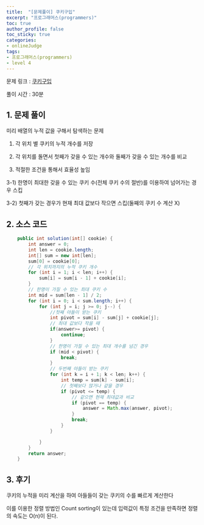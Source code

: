```yaml
---
title:  "[문제풀이] 쿠키구입"
excerpt: "프로그래머스(programmers)"
toc: true
author_profile: false
toc_sticky: true
categories:
- onlineJudge
tags:
- 프로그래머스(programmers)
- level 4
---
```


문제 링크 : [쿠키구입](https://programmers.co.kr/learn/courses/30/lessons/49995)

풀이 시간 : 30분


## 1. 문제 풀이

미리 배열의 누적 값을 구해서 탐색하는 문제

1) 각 위치 별 쿠키의 누적 개수를 저장

2) 각 위치를 돌면서 첫째가 갖을 수 있는 개수와 둘째가 갖을 수 있는 개수를 비교

3) 적절한 조건을 통해서 효율성 높임

3-1) 한명이 최대한 갖을 수 있는 쿠키 수(전체 쿠키 수의 절반)를 이용하여 넘어가는 경우 스킵

3-2) 첫째가 갖는 경우가 현재 최대 값보다 작으면 스킵(둘째의 쿠키 수 계산 X)


## 2. 소스 코드

```java
    public int solution(int[] cookie) {
        int answer = 0;
		int len = cookie.length;
		int[] sum = new int[len];
		sum[0] = cookie[0];
		// 각 위치까지의 누적 쿠키 개수
		for (int i = 1; i < len; i++) {
			sum[i] = sum[i - 1] + cookie[i];
		}
		// 한명이 가질 수 있는 최대 쿠키 수
		int mid = sum[len - 1] / 2;
		for (int i = 0; i < sum.length; i++) {
			for (int j = i; j >= 0; j--) {
				//첫째 아들이 받는 쿠키
				int pivot = sum[i] - sum[j] + cookie[j];
				// 최대 값보다 작을 때
				if(answer>= pivot) {
					continue;
				}
				// 한명이 가질 수 있는 최대 개수를 넘긴 경우
				if (mid < pivot) {
					break;
				}
				// 두번째 아들이 받는 쿠키
				for (int k = i + 1; k < len; k++) {
					int temp = sum[k] - sum[i];
					// 첫째보다 많거나 같을 경우
					if (pivot <= temp) {
						// 같으면 현재 최대값과 비교
						if (pivot == temp) {
							answer = Math.max(answer, pivot);
						}
						break;
					}
				}

			}
		}
		return answer;
    }
```

## 3. 후기

쿠키의 누적을 미리 계산을 하여 아들들이 갖는 쿠키의 수를 빠르게 계산한다

이를 이용한 정렬 방법인 Count sorting이 있는데 입력값이 특정 조건을 만족하면 정렬의 속도는 O(n)이 된다.
